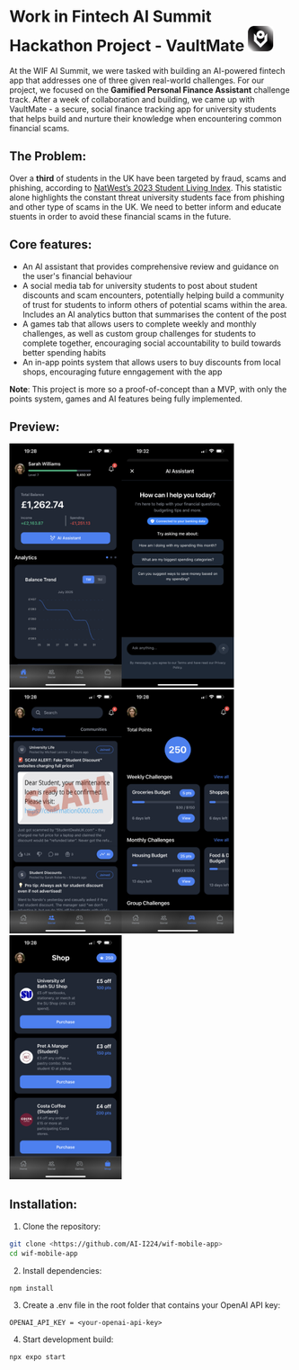 # Work in Fintech AI Summit Hackathon Project - VaultMate <img src="assets/images/vault-logo-dark.svg" width="45">

At the WIF AI Summit, we were tasked with building an AI-powered fintech app that addresses one of three given real-world challenges. For our project, we focused on the **Gamified Personal Finance Assistant** challenge track. After a week of collaboration and building, we came up with VaultMate - a secure, social finance tracking app for university students that helps build and nurture their knowledge when encountering common financial scams.

## The Problem:
Over a **third** of students in the UK have been targeted by fraud, scams and phishing, according to [NatWest’s 2023 Student Living Index](https://www.natwestgroup.com/news-and-insights/news-room/press-releases/financial-capability-and-learning/2023/aug/one-in-three-students-targeted-by-fraudsters.html). This statistic alone highlights the constant threat university students face from phishing and other type of scams in the UK. We need to better inform and educate stuents in order to avoid these financial scams in the future.

## Core features:
- An AI assistant that provides comprehensive review and guidance on the user's financial behaviour
- A social media tab for university students to post about student discounts and scam encounters, potentially helping build a community of trust for students to inform others of potential scams within the area. Includes an AI analytics button that summarises the content of the post
- A games tab that allows users to complete weekly and monthly challenges, as well as custom group challenges for students to complete together, encouraging social accountability to build towards better spending habits
- An in-app points system that allows users to buy discounts from local shops, encouraging future enngagement with the app

**Note**: This project is more so a proof-of-concept than a MVP, with only the points system, games and AI features being fully implemented.

## Preview:
<img src="preview/preview_01.PNG" alt="Home Page" width="200"><img src="preview/preview_02.PNG" alt="AI Assistant Page" width="200"><img src="preview/preview_03.PNG" alt="Community Page" width="200"><img src="preview/preview_04.PNG" alt="Games & Challenges Page" width="200"><img src="preview/preview_05.PNG" alt="Shop Page" width="200">

## Installation:
1. Clone the repository:  
```bash
git clone <https://github.com/AI-I224/wif-mobile-app>
cd wif-mobile-app
```

2. Install dependencies:
```bash
npm install
```

3. Create a .env file in the root folder that contains your OpenAI API key:
```python3
OPENAI_API_KEY = <your-openai-api-key>
```

4. Start development build:
```bash
npx expo start
```

